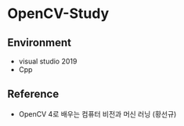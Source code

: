 # OpenCV-Study
## Environment
- visual studio 2019
- Cpp
## Reference
- OpenCV 4로 배우는 컴퓨터 비전과 머신 러닝 (황선규)
